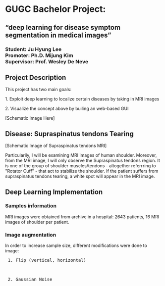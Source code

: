 # GUGC Bachelor Project:
<h2> “deep learning for disease symptom  segmentation in medical images” </h2>
<h3> 
  <b> Student: </b> Ju Hyung Lee <br/>
  <b> Promoter: </b> Ph.D. Mijung Kim <br/>
  <b> Supervisor: </b> Prof. Wesley De Neve <br/>
</h3>

<h2> Project Description </h2>
<p>
  This project has two main goals:
</p>
<p> 1. Exploit deep learning to localize certain diseases by taking in MRI images </p>
<p> 2. Visualize the concept above by builing an web-based GUI </p>

<p> [Schematic Image Here] </p>

<h2> Disease: Supraspinatus tendons Tearing </h2>

<p> [Schematic Image of Supraspinatus tendons MRI] </p>
<p> 
  Particularily, I will be examining MRI images of human shoulder. Moreover, from the MRI image, I will only 
  observe the Supraspinatus tendons region. It is one of the group of shoulder muscles/tendons - altogether
  referrring to "Rotator Cuff" - that act to stabilize the shoulder. If the patient suffers from supraspinatus 
  tendons tearing, a white spot will appear in the MRI image.
</p>

<h2> Deep Learning Implementation </h2>

<h3> Samples information </h3>
<p> MRI images were obtained from archive in a hospital: 2643 patients, 16 MRI images of shoulder per patient. </p>

<h3> Image augmentation </h3>
<p> In order to increase sample size, different modifications were done to image: </p>
<p> 
  <pre> 1. Flip (vertical, horizontal) <br />
  <pre> 2. Gaussian Noise
<p>

 
  



